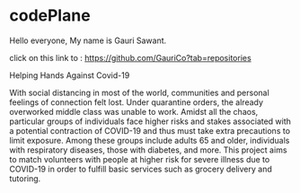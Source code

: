 # codePlane

Hello everyone, My name is Gauri Sawant.

click on this link to : https://github.com/GauriCo?tab=repositories

Helping Hands Against Covid-19

With social distancing in most of the world, communities and personal feelings of connection felt lost. Under quarantine orders, the already overworked middle class was unable to work.
Amidst all the chaos, particular groups of individuals face higher risks and stakes associated with a potential contraction of COVID-19 and thus  must take extra precautions to limit exposure.
Among these groups include adults 65 and older, individuals with respiratory diseases, those with diabetes, and more.
This project aims to match volunteers with people at higher risk for severe illness due to COVID-19 in order to fulfill basic services such as grocery delivery and tutoring.
